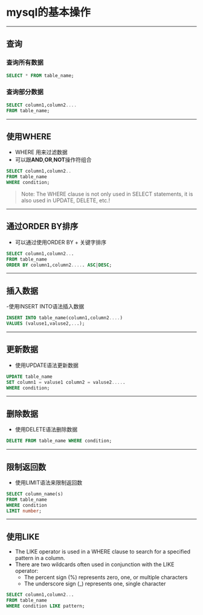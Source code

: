 # mysql的基本操作

---

## 查询

### 查询所有数据

```sql
SELECT * FROM table_name;
```

### 查询部分数据

```sql
SELECT column1,column2....
FROM table_name;
```

---

## 使用WHERE

- WHERE 用来过滤数据
- 可以跟**AND**,**OR**,**NOT**操作符组合

```sql
SELECT column1,column2..
FROM table_name
WHERE condition;
```

> Note: The WHERE clause is not only used in SELECT statements, it is also used in UPDATE, DELETE, etc.!

---

## 通过ORDER BY排序

- 可以通过使用ORDER BY + 关键字排序

```sql
SELECT column1,column2...
FROM table_name
ORDER BY column1,column2..... ASC|DESC;
```

---

## 插入数据

-使用INSERT INTO语法插入数据

```sql
INSERT INTO table_name(column1,column2....)
VALUES (valuse1,valuse2,...);
```

---

## 更新数据

- 使用UPDATE语法更新数据

```sql
UPDATE table_name
SET column1 = valuse1 column2 = valuse2.....
WHERE condition;
```

---

## 删除数据

- 使用DELETE语法删除数据

```sql
DELETE FROM table_name WHERE condition;
```

---

## 限制返回数

- 使用LIMIT语法来限制返回数

```sql
SELECT column_name(s)
FROM table_name
WHERE condition
LIMIT number;
```

---

## 使用LIKE

- The LIKE operator is used in a WHERE clause to search for a specified pattern in a column.
- There are two wildcards often used in conjunction with the LIKE operator:
  - The percent sign (%) represents zero, one, or multiple characters
  - The underscore sign (_) represents one, single character

```sql
SELECT column1,column2...
FROM table_name
WHERE condition LIKE pattern;
```